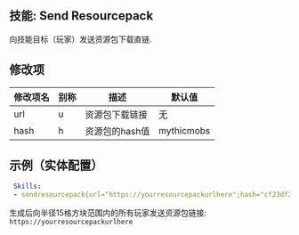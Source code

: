 技能: Send Resourcepack
--------------------------

向技能目标（玩家）发送资源包下载直链.

修改项
----------

| 修改项名 | 别称    | 描述                                                                                                    | 默认值 |
|-----------|------------|----------------------------------------------------------------------------------------------------------------|---------------|
| url       | u       | 资源包下载链接            | 无          |
| hash      | h       | 资源包的hash值 | mythicmobs    |

示例（实体配置）
--------

```yaml
 Skills:
 - sendresourcepack{url="https://yourresourcepackurlhere";hash="cf23df2207d99a74fbe169e3eba035e633b65d94"} @PIR{r=15} ~onSpawn
```
生成后向半径15格方块范围内的所有玩家发送资源包链接: `https://yourresourcepackurlhere`